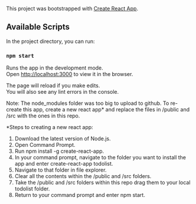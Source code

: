This project was bootstrapped with [Create React App](https://github.com/facebook/create-react-app).

## Available Scripts

In the project directory, you can run:

### `npm start`

Runs the app in the development mode.<br>
Open [http://localhost:3000](http://localhost:3000) to view it in the browser.

The page will reload if you make edits.<br>
You will also see any lint errors in the console.

Note: The node_modules folder was too big to upload to github. To re-create this app, create a new react app* and replace the files in /public and /src with the ones in this repo.

*Steps to creating a new react app:
1. Download the latest version of Node.js.
2. Open Command Prompt.
3. Run npm install -g create-react-app.
4. In your command prompt, navigate to the folder you want to install the app and enter create-react-app todolist.
5. Navigate to that folder in file explorer.
6. Clear all the contents within the /public and /src folders.
7. Take the /public and /src folders within this repo drag them to your local todolist folder.
8. Return to your command prompt and enter npm start.

